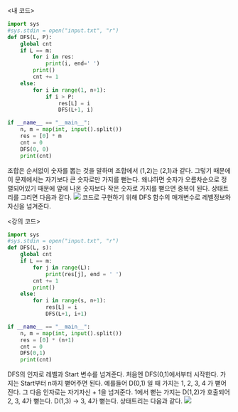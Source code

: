 <내 코드>

```python
import sys
#sys.stdin = open("input.txt", "r")
def DFS(L, P):
    global cnt
    if L == m:
        for i in res:
            print(i, end=' ')
        print()
        cnt += 1
    else:
        for i in range(1, n+1):
            if i > P:
                res[L] = i
                DFS(L+1, i)

if __name__ == "__main__":
    n, m = map(int, input().split())
    res = [0] * m
    cnt = 0
    DFS(0, 0)
    print(cnt)
```

조합은 순서없이 숫자를 뽑는 것을 말하며 조합에서 (1,2)는 (2,1)과 같다.
그렇기 때문에 이 문제에서는 자기보다 큰 숫자로만 가지를 뻗는다.
왜냐하면 숫자가 오름차순으로 정렬되어있기 때문에 앞에 나온 숫자보다 작은 숫자로 가지를 뻗으면 중복이 된다.
상태트리를 그리면 다음과 같다.
![](https://velog.velcdn.com/images/woonyumnyum/post/ee048f3e-48a7-48ec-8a93-e98e0f8d1468/image.png)
코드로 구현하기 위해 DFS 함수의 매개변수로 레벨정보와 자신을 넘겨준다.

<강의 코드>

```python
import sys
#sys.stdin = open("input.txt", "r")
def DFS(L, s):
    global cnt
    if L == m:
        for j in range(L):
            print(res[j], end = ' ')
        cnt += 1
        print()
    else:
        for i in range(s, n+1):
            res[L] = i
            DFS(L+1, i+1)

if __name__ == "__main__":
    n, m = map(int, input().split())
    res = [0] * (n+1)
    cnt = 0
    DFS(0,1)
    print(cnt)
```

DFS의 인자로 레벨과 Start 변수를 넘겨준다.
처음엔 DFS(0,1)에서부터 시작한다.
가지는 Start부터 n까지 뻗어주면 된다.
예를들어 D(0,1) 일 때 가지는 1, 2, 3, 4 가 뻗어진다. 그 다음 인자로는 자기자신 + 1을 넘겨준다.
1에서 뻗는 가지는 D(1,2)가 호출되어 2, 3, 4가 뻗는다.
D(1,3) -> 3, 4가 뻗는다.
상태트리는 다음과 같다.
![](https://velog.velcdn.com/images/woonyumnyum/post/e34e65a9-2262-41da-bd5a-478d28376384/image.png)
